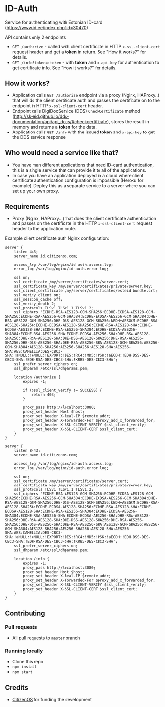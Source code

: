 # ID-Auth

Service for authenticating with Estonian ID-card (https://www.id.ee/index.php?id=30470)

API contains only 2 endpoints:

* `GET /authorize` - called with client certificate in HTTP `x-ssl-client-cert` request header and get a **token** in return. See "How it works?" for details.
* `GET /info?token=:token` - with **token** and `x-api-key` for authentication to get certificate info. See "How it works?" for details.

## How it works?

* Application calls `GET /authorize` endpoint via a proxy (Nginx, HAProxy..) that will do the client certificate auth and passes the certificate on to the endpoint in HTTP `x-ssl-client-cert` header. 
* Endpoint calls DigiDocService (DDS) `CheckCertificate` method (http://sk-eid.github.io/dds-documentation/api/api_docs/#checkcertificate), stores the result in memory and returns a **token** for the data.
* Application calls `GET /info` with the issued **token** and `x-api-key` to get the DDS service response.

## Who would need a service like that?

* You have man different applications that need ID-card authentication, this is a single service that can provide it to all of the applications.
* In case you have an application deployed in a cloud where client certificate authentication configuration is impossible (Heroku for example). Deploy this as a separate service to a server where you can set up your own proxy.

## Requirements

* Proxy (Nginx, HAProxy...) that does the client certificate authentication and passes on the certificate in the HTTP `x-ssl-client-cert` request header to the application route.

Example client certificate auth Nginx configuration:

```
server {
    listen 443;
    server_name id.citizenos.com;
    
    access_log /var/log/nginx/id-auth.access.log;
    error_log /var/log/nginx/id-auth.error.log;

    ssl on;
    ssl_certificate /my/server/certificates/server.cert;
    ssl_certificate_key /my/server/certificates/private/server.key;
    ssl_client_certificate /my/server/certificates/esteid.bundle.crt;
    ssl_verify_client on;
    ssl_session_cache off;
    ssl_verify_depth 2;
    ssl_protocols TLSv1 TLSv1.1 TLSv1.2;
    ssl_ciphers 'ECDHE-RSA-AES128-GCM-SHA256:ECDHE-ECDSA-AES128-GCM-SHA256:ECDHE-RSA-AES256-GCM-SHA384:ECDHE-ECDSA-AES256-GCM-SHA384:DHE-RSA-AES128-GCM-SHA256:DHE-DSS-AES128-GCM-SHA256:kEDH+AESGCM:ECDHE-RSA-AES128-SHA256:ECDHE-ECDSA-AES128-SHA256:ECDHE-RSA-AES128-SHA:ECDHE-ECDSA-AES128-SHA:ECDHE-RSA-AES256-SHA384:ECDHE-ECDSA-AES256-SHA384:ECDHE-RSA-AES256-SHA:ECDHE-ECDSA-AES256-SHA:DHE-RSA-AES128-SHA256:DHE-RSA-AES128-SHA:DHE-DSS-AES128-SHA256:DHE-RSA-AES256-SHA256:DHE-DSS-AES256-SHA:DHE-RSA-AES256-SHA:AES128-GCM-SHA256:AES256-GCM-SHA384:AES128-SHA256:AES256-SHA256:AES128-SHA:AES256-SHA:AES:CAMELLIA:DES-CBC3-SHA:!aNULL:!eNULL:!EXPORT:!DES:!RC4:!MD5:!PSK:!aECDH:!EDH-DSS-DES-CBC3-SHA:!EDH-RSA-DES-CBC3-SHA:!KRB5-DES-CBC3-SHA';
    ssl_prefer_server_ciphers on;
    ssl_dhparam /etc/ssl/dhparams.pem;

    location /authorize {
        expires -1;
        
        if ($ssl_client_verify != SUCCESS) { 
            return 403; 
        }
        
        proxy_pass http://localhost:3080;
        proxy_set_header Host $host;
        proxy_set_header X-Real-IP $remote_addr;
        proxy_set_header X-Forwarded-For $proxy_add_x_forwarded_for;
        proxy_set_header X-SSL-CLIENT-VERIFY $ssl_client_verify;
        proxy_set_header X-SSL-CLIENT-CERT $ssl_client_cert;
    }
}

server {
    listen 8443;
    server_name id.citizenos.com;
    
    access_log /var/log/nginx/id-auth.access.log;
    error_log /var/log/nginx/id-auth.error.log;

    ssl on;
    ssl_certificate /my/server/certificates/server.cert;
    ssl_certificate_key /my/server/certificates/private/server.key;
    ssl_protocols TLSv1 TLSv1.1 TLSv1.2;
    ssl_ciphers 'ECDHE-RSA-AES128-GCM-SHA256:ECDHE-ECDSA-AES128-GCM-SHA256:ECDHE-RSA-AES256-GCM-SHA384:ECDHE-ECDSA-AES256-GCM-SHA384:DHE-RSA-AES128-GCM-SHA256:DHE-DSS-AES128-GCM-SHA256:kEDH+AESGCM:ECDHE-RSA-AES128-SHA256:ECDHE-ECDSA-AES128-SHA256:ECDHE-RSA-AES128-SHA:ECDHE-ECDSA-AES128-SHA:ECDHE-RSA-AES256-SHA384:ECDHE-ECDSA-AES256-SHA384:ECDHE-RSA-AES256-SHA:ECDHE-ECDSA-AES256-SHA:DHE-RSA-AES128-SHA256:DHE-RSA-AES128-SHA:DHE-DSS-AES128-SHA256:DHE-RSA-AES256-SHA256:DHE-DSS-AES256-SHA:DHE-RSA-AES256-SHA:AES128-GCM-SHA256:AES256-GCM-SHA384:AES128-SHA256:AES256-SHA256:AES128-SHA:AES256-SHA:AES:CAMELLIA:DES-CBC3-SHA:!aNULL:!eNULL:!EXPORT:!DES:!RC4:!MD5:!PSK:!aECDH:!EDH-DSS-DES-CBC3-SHA:!EDH-RSA-DES-CBC3-SHA:!KRB5-DES-CBC3-SHA';
    ssl_prefer_server_ciphers on;
    ssl_dhparam /etc/ssl/dhparams.pem;

    location /info {
        expires -1;
        proxy_pass http://localhost:3080;
        proxy_set_header Host $host;
        proxy_set_header X-Real-IP $remote_addr;
        proxy_set_header X-Forwarded-For $proxy_add_x_forwarded_for;
        proxy_set_header X-SSL-CLIENT-VERIFY $ssl_client_verify;
        proxy_set_header X-SSL-CLIENT-CERT $ssl_client_cert;
    }
}
```



## Contributing

### Pull requests

* All pull requests to `master` branch

### Running locally

* Clone this repo
* `npm install`
* `npm start`


## Credits

* [CitizenOS](https://citizenos.com) for funding the development 
